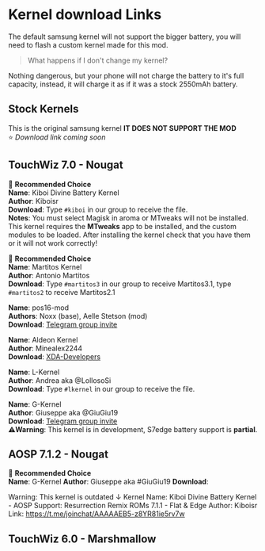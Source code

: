 # Kernel download Links
The default samsung kernel will not support the bigger battery, you will need to flash a custom kernel made for this mod. <br/>
> What happens if I don't change my kernel?

Nothing dangerous, but your phone will not charge the battery to it's full capacity, instead, it will charge it as if it was a stock 2550mAh battery.

## Stock Kernels <br/>
This is the original samsung kernel **IT DOES NOT SUPPORT THE MOD** <br/>
⭐ _Download link coming soon_

## TouchWiz 7.0 - Nougat
🥇 **Recommended Choice** <br/>
**Name**: Kiboi Divine Battery Kernel <br/>
**Author**: Kiboisr <br/>
**Download**: Type `#kiboi` in our group to receive the file. <br/>
**Notes**: You must select Magisk in aroma or MTweaks will not be installed. </br> 
This kernel requires the **MTweaks** app to be installed, and the custom modules to be loaded. After installing the kernel check that you have them or it will not work correctly! </br>

🥇 **Recommended Choice** <br/>
**Name**: Martitos Kernel <br/>
**Author**: Antonio Martitos <br/>
**Download**: Type `#martitos3` in our group to receive Martitos3.1, type `#martitos2` to receive Martitos2.1 <br/>

**Name**: pos16-mod <br/>
**Authors**: Noxx (base), Aelle Stetson (mod) <br/>
**Download**: [Telegram group invite](https://t.me/joinchat/EUKDukM9ovclLUMEb9HcYw) <br/>

**Name**: Aldeon Kernel <br/>
**Author**: Minealex2244 <br/>
**Download**: [XDA-Developers](https://forum.xda-developers.com/galaxy-s6/development/7-0-samsung-galaxy-s6-aldeon-kernel-t3617819) <br/>

**Name**: L-Kernel <br/>
**Author**: Andrea aka @LollosoSi <br/>
**Download**: Type `#lkernel` in our group to receive the file. <br/>

**Name**: G-Kernel <br/>
**Author**: Giuseppe aka @GiuGiu19 <br/>
**Download**: [Telegram group invite](https://t.me/Gkernel) </br>
⚠️**Warning**: This kernel is in development, S7edge battery support is **partial**.

## AOSP 7.1.2 - Nougat

🥇 **Recommended Choice** <br/>
**Name**: G-Kernel
**Author**: Giuseppe aka #GiuGiu19
**Download**: 

Warning: This kernel is outdated ↓
Kernel Name: Kiboi Divine Battery Kernel - AOSP
Support: Resurrection Remix ROMs 7.1.1 - Flat & Edge
Author: Kiboisr
Link: https://t.me/joinchat/AAAAAEB5-z8YR81ie5rv7w

## TouchWiz 6.0 - Marshmallow
